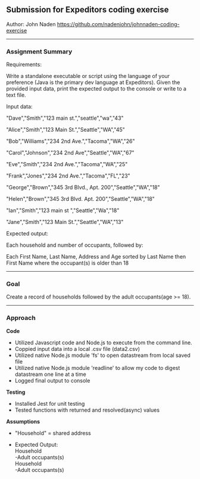 ## Submission for Expeditors coding exercise 
Author: John Naden
https://github.com/nadenjohn/johnnaden-coding-exercise

----------------------------------------------------------------
### Assignment Summary 
Requirements:

Write a standalone executable or script using the language of your preference (Java is the primary dev language at Expeditors).  Given the provided input data, print the expected output to the console or write to a text file.

Input data:

"Dave","Smith","123 main st.","seattle","wa","43"

"Alice","Smith","123 Main St.","Seattle","WA","45"

"Bob","Williams","234 2nd Ave.","Tacoma","WA","26"

"Carol","Johnson","234 2nd Ave","Seattle","WA","67"

"Eve","Smith","234 2nd Ave.","Tacoma","WA","25"

"Frank","Jones","234 2nd Ave.","Tacoma","FL","23"

"George","Brown","345 3rd Blvd., Apt. 200","Seattle","WA","18"

"Helen","Brown","345 3rd Blvd. Apt. 200","Seattle","WA","18"

"Ian","Smith","123 main st ","Seattle","Wa","18"

"Jane","Smith","123 Main St.","Seattle","WA","13"

Expected output:

Each household and number of occupants, followed by:

Each First Name, Last Name, Address and Age sorted by Last Name then First Name where the occupant(s) is older than 18

----------------------------------------------------------------
### Goal
Create a record of households followed by the adult occupants(age >= 18).

----------------------------------------------------------------
### Approach
**Code** 
- Utilized Javascript code and Node.js to execute from the command line.
- Coppied input data into a local .csv file (data2.csv)
- Utilized native Node.js module 'fs' to open datastream from local saved file
- Utilized native Node.js module 'readline' to allow my code to digest datastream one line at a time
- Logged final output to console

**Testing**
- Installed Jest for unit testing 
- Tested functions with returned and resolved(async) values

**Assumptions**
- "Household" = shared address
- <p>Expected Output:<br>
    Household<br>
        -Adult occupants(s)<br>
    Household<br>
        -Adult occupants(s)<p>
